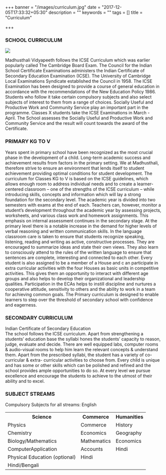+++
banner = "/images/curriculum.jpg"
date = "2017-12-05T17:33:32+05:30"
description = ""
keywords = ""
tags = []
title = "Curriculum"

+++
### SCHOOL CURRICULUM

![](/madhusthali/uploads/2017/12/19/IMG_3006.jpg)

Madhusthali Vidyapeeth follows the ICSE Curriculum which was earlier popularly called The Cambridge Board Exam. The Council for the Indian School Certificate Examinations administers the Indian Certificate of Secondary Education Examination (ICSE). The University of Cambridge Local Examinations Syndicate established the Council in 1958. The ICSE Examination has been designed to provide a course of general education in accordance with the recommendations of the New Education Policy 1986. Students who follow it take certain compulsory subjects and also select subjects of interest to them from a range of choices. Socially Useful and Productive Work and Community Service play an important part in the programme. Classes X students take the ICSE Examinations in March - April. The School assesses the Socially Useful and Productive Work and Community Service and the result will count towards the award of the Certificate.

### PRIMARY KG TO V

Years spent in primary school have been recognized as the most crucial phase in the development of a child. Long-term academic success and achievement results from factors in the primary setting. We at Madhusthali, therefore strive to ensure an environment that lends itself to student achievement providing optimal conditions for student development. The curriculum for Classes KG to V is based on the ICSE guidelines, which allows enough room to address individual needs and to create a learner-centered classroom – one of the strengths of the ICSE curriculum – while introducing skills, concepts and information which will lay a strong foundation for the secondary level.
The academic year is divided into two semesters with exams at the end of each. Teachers can, however, monitor a student’s development throughout the academic year by assessing projects, worksheets, and various class work and homework assignments. This emphasis on internal assessment continues in the secondary stage.
At the primary level there is a notable increase in the demand for higher levels of verbal reasoning and written communication skills. In the language classroom care is taken to ensure that students recognize speaking, listening, reading and writing as active, constructive processes. They are encouraged to summarize ideas and state their own views. They also learn to consciously attend to the rules of the written language to ensure that sentences are complete, interesting and connected to each other.
Every student is also assigned to be a member of a House and c
an participate in extra curricular activities with the four Houses as basic units in competitive activities. This gives them an opportunity to interact with different age groups and also helps to develop their organizational and leadership qualities. Participation in the ECAs helps to instill discipline and nurtures a cooperative attitude, sensitivity to others and the ability to work in a team for achieving common goals. The Primary curriculum is designed to enable learners to step over the threshold of secondary school with confidence and eagerness.

### SECONDARY CURRICULUM

Indian Certificate of Secondary Education<br>
The school follows the ICSE curriculum. Apart from strengthening a students’ education base the syllabi hones
the students’ capacity to reason, judge, evaluate and decide. There are well equipped labs, computer rooms &
audio-visual rooms to help him learn the relevant concepts & understand them.
Apart from the prescribed syllabi, the student has a variety of co-curricular & extra- curricular activities to
choose from. Every child is unique and has some or other skills which can be polished and refined and the school
provides ample opportunities to do so.
At every level we pursue excellence and encourage the students to achieve to the utmost of their ability and to
excel.

### SUBJECT STREAMS

Compulsory Subjects for all streams: English

<table class="fees-table">
<tr>
<th>Science</th>
<th>Commerce</th>
<th>Humanities</th>
</tr>
<tr>
<td>Physics</td>
<td>Commerce</td>
<td>History</td>
<tr>
<td>Chemistry</td>
<td>Economics</td>
<td>Geography</td>
</tr>
<tr>
<td>Biology/Mathematics</td>
<td>Mathematics</td>
<td>Economics</td>
</tr>
<tr>
<td>ComputerApplication</td>
<td>Accounts</td>
<td>Hindi</td>
</tr>
<tr>
<td>Physical Education (optional)</td>
<td>Hindi</td>
<td></td>
</tr>
<tr>
<td>Hindi/Bengali</td>
<td></td>
<td></td>
</tr>
</table>